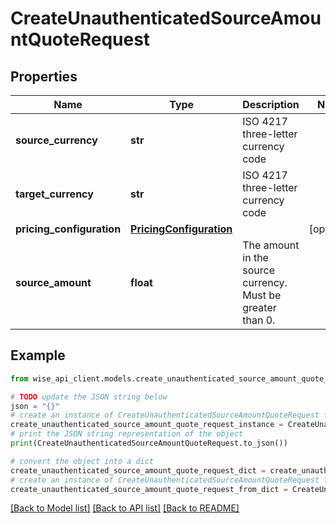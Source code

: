 # CreateUnauthenticatedSourceAmountQuoteRequest


## Properties

Name | Type | Description | Notes
------------ | ------------- | ------------- | -------------
**source_currency** | **str** | ISO 4217 three-letter currency code | 
**target_currency** | **str** | ISO 4217 three-letter currency code | 
**pricing_configuration** | [**PricingConfiguration**](PricingConfiguration.md) |  | [optional] 
**source_amount** | **float** | The amount in the source currency. Must be greater than 0. | 

## Example

```python
from wise_api_client.models.create_unauthenticated_source_amount_quote_request import CreateUnauthenticatedSourceAmountQuoteRequest

# TODO update the JSON string below
json = "{}"
# create an instance of CreateUnauthenticatedSourceAmountQuoteRequest from a JSON string
create_unauthenticated_source_amount_quote_request_instance = CreateUnauthenticatedSourceAmountQuoteRequest.from_json(json)
# print the JSON string representation of the object
print(CreateUnauthenticatedSourceAmountQuoteRequest.to_json())

# convert the object into a dict
create_unauthenticated_source_amount_quote_request_dict = create_unauthenticated_source_amount_quote_request_instance.to_dict()
# create an instance of CreateUnauthenticatedSourceAmountQuoteRequest from a dict
create_unauthenticated_source_amount_quote_request_from_dict = CreateUnauthenticatedSourceAmountQuoteRequest.from_dict(create_unauthenticated_source_amount_quote_request_dict)
```
[[Back to Model list]](../README.md#documentation-for-models) [[Back to API list]](../README.md#documentation-for-api-endpoints) [[Back to README]](../README.md)


